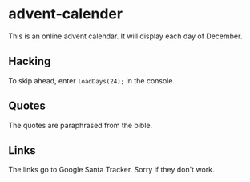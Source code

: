 # advent-calender
This is an online advent calendar. It will display each day of December.
## Hacking
To skip ahead, enter `loadDays(24);` in the console.
## Quotes
The quotes are paraphrased from the bible.
## Links
The links go to Google Santa Tracker. Sorry if they don't work.
